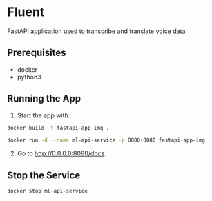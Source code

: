 # Fluent
FastAPI application used to transcribe and translate voice data

 ## Prerequisites
 - docker
 - python3

 ## Running the App
 1. Start the app with:
 ```bash
docker build -t fastapi-app-img .
 ```

 ```bash
docker run -d --name ml-api-service -p 8080:8080 fastapi-app-img
 ```

 2. Go to http://0.0.0.0:8080/docs.

 ## Stop the Service
 ```bash
docker stop ml-api-service
 ```